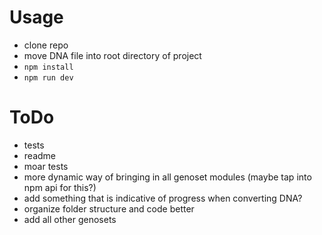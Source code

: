 
# Usage

- clone repo
- move DNA file into root directory of project
- `npm install`
- `npm run dev`


# ToDo

- tests
- readme
- moar tests
- more dynamic way of bringing in all genoset modules (maybe tap into npm api for this?)
- add something that is indicative of progress when converting DNA?
- organize folder structure and code better
- add all other genosets